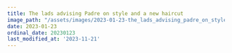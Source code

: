 ```yaml
---
title: The lads advising Padre on style and a new haircut
image_path: "/assets/images/2023-01-23-the_lads_advising_padre_on_style_and_a_new_haircut.jpeg"
date: 2023-01-23
ordinal_date: 20230123
last_modified_at: '2023-11-21'
---
```

